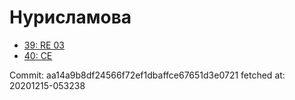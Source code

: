 # Нурисламова
- [39: RE 03](39.md)
- [40: CE](40.md)

Commit: aa14a9b8df24566f72ef1dbaffce67651d3e0721
 fetched at: 20201215-053238
